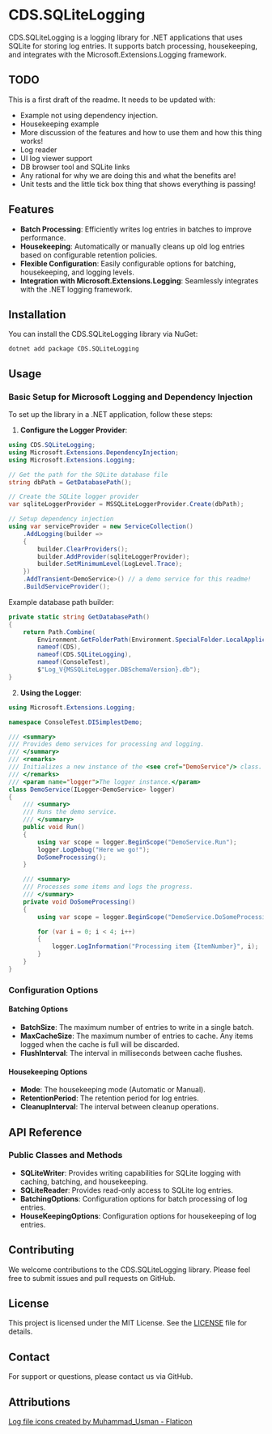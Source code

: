 ﻿# CDS.SQLiteLogging

CDS.SQLiteLogging is a logging library for .NET applications that uses SQLite for storing 
log entries. It supports batch processing, housekeeping, and integrates with 
the Microsoft.Extensions.Logging framework.

## TODO

This is a first draft of the readme. It needs to be updated with:
* Example not using dependency injection.
* Housekeeping example
* More discussion of the features and how to use them and how this thing works!
* Log reader
* UI log viewer support
* DB browser tool and SQLite links
* Any rational for why we are doing this and what the benefits are!
* Unit tests and the little tick box thing that shows everything is passing!


## Features

- **Batch Processing**: Efficiently writes log entries in batches to improve performance.
- **Housekeeping**: Automatically or manually cleans up old log entries based on configurable retention policies.
- **Flexible Configuration**: Easily configurable options for batching, housekeeping, and logging levels.
- **Integration with Microsoft.Extensions.Logging**: Seamlessly integrates with the .NET logging framework.


## Installation

You can install the CDS.SQLiteLogging library via NuGet:

`dotnet add package CDS.SQLiteLogging`


## Usage

### Basic Setup for Microsoft Logging and Dependency Injection

To set up the library in a .NET application, follow these steps:

1. **Configure the Logger Provider**:


```csharp
using CDS.SQLiteLogging;
using Microsoft.Extensions.DependencyInjection;
using Microsoft.Extensions.Logging;

// Get the path for the SQLite database file
string dbPath = GetDatabasePath();

// Create the SQLite logger provider
var sqliteLoggerProvider = MSSQLiteLoggerProvider.Create(dbPath);

// Setup dependency injection
using var serviceProvider = new ServiceCollection()
    .AddLogging(builder =>
    {
        builder.ClearProviders();
        builder.AddProvider(sqliteLoggerProvider);
        builder.SetMinimumLevel(LogLevel.Trace);
    })
    .AddTransient<DemoService>() // a demo service for this readme!
    .BuildServiceProvider();
```

Example database path builder:

```csharp
private static string GetDatabasePath()
{
    return Path.Combine(
        Environment.GetFolderPath(Environment.SpecialFolder.LocalApplicationData),
        nameof(CDS),
        nameof(CDS.SQLiteLogging),
        nameof(ConsoleTest),
        $"Log_V{MSSQLiteLogger.DBSchemaVersion}.db");
}
```


2. **Using the Logger**:

```csharp
using Microsoft.Extensions.Logging;

namespace ConsoleTest.DISimplestDemo;

/// <summary>
/// Provides demo services for processing and logging.
/// </summary>
/// <remarks>
/// Initializes a new instance of the <see cref="DemoService"/> class.
/// </remarks>
/// <param name="logger">The logger instance.</param>
class DemoService(ILogger<DemoService> logger)
{
    /// <summary>
    /// Runs the demo service.
    /// </summary>
    public void Run()
    {
        using var scope = logger.BeginScope("DemoService.Run");
        logger.LogDebug("Here we go!");
        DoSomeProcessing();
    }

    /// <summary>
    /// Processes some items and logs the progress.
    /// </summary>
    private void DoSomeProcessing()
    {
        using var scope = logger.BeginScope("DemoService.DoSomeProcessing");

        for (var i = 0; i < 4; i++)
        {
            logger.LogInformation("Processing item {ItemNumber}", i);
        }
    }
}
```


### Configuration Options

#### Batching Options

- **BatchSize**: The maximum number of entries to write in a single batch.
- **MaxCacheSize**: The maximum number of entries to cache. Any items logged when the cache is full will be discarded.
- **FlushInterval**: The interval in milliseconds between cache flushes.

#### Housekeeping Options

- **Mode**: The housekeeping mode (Automatic or Manual).
- **RetentionPeriod**: The retention period for log entries.
- **CleanupInterval**: The interval between cleanup operations.



## API Reference

### Public Classes and Methods

- **SQLiteWriter**: Provides writing capabilities for SQLite logging with caching, batching, and housekeeping.
- **SQLiteReader**: Provides read-only access to SQLite log entries.
- **BatchingOptions**: Configuration options for batch processing of log entries.
- **HouseKeepingOptions**: Configuration options for housekeeping of log entries.

## Contributing

We welcome contributions to the CDS.SQLiteLogging library. Please feel free to submit issues and pull requests on GitHub.

## License

This project is licensed under the MIT License. See the [LICENSE](LICENSE.txt) file for details.

## Contact

For support or questions, please contact us via GitHub.


## Attributions

<a href="https://www.flaticon.com/free-icons/log-file" title="log file icons">Log file icons created by Muhammad_Usman - Flaticon</a>

